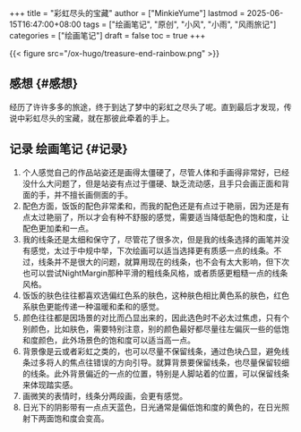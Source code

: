+++
title = "彩虹尽头的宝藏"
author = ["MinkieYume"]
lastmod = 2025-06-15T16:47:00+08:00
tags = ["绘画笔记", "原创", "小风", "小雨", "风雨旅记"]
categories = ["绘画笔记"]
draft = false
toc = true
+++

{{< figure src="/ox-hugo/treasure-end-rainbow.png" >}}


## 感想 {#感想}

经历了许许多多的旅途，终于到达了梦中的彩虹之尽头了呢。直到最后才发现，传说中彩虹尽头的宝藏，就在那彼此牵着的手上。


## 记录 <span class="tag"><span class="____">绘画笔记</span></span> {#记录}

1.  个人感觉自己的作品站姿还是画得太僵硬了，尽管人体和手画得非常好，已经没什么大问题了，但是站姿有点过于僵硬、缺乏流动感，且手只会画正面和背面的手，并不擅长画侧面的手。
2.  配色方面，饭饭的配色非常柔和，而我的配色还是有点过于艳丽，因为还是有点太过艳丽了，所以才会有种不舒服的感觉，需要适当降低配色的饱和度，让配色更加柔和一点。
3.  我的线条还是太细和保守了，尽管花了很多次，但是我的线条选择的画笔并没有感觉，太过于中规中举，下次绘画可以适当选择更有质感一点的线条。不过，线条并不是很大的问题，就算用现在的线条，也不会有太大影响，但下次也可以尝试NightMargin那种平滑的粗线条风格，或者质感更粗糙一点的线条风格。
4.  饭饭的肤色往往都喜欢选偏红色系的肤色，这种肤色相比黄色系的肤色，红色系肤色更能传递一种温暖和柔和的感觉。
5.  颜色往往都是因场景的对比而凸显出来的，因此选色时不必太过焦虑，只有个别颜色，比如肤色，需要特别注意，别的颜色最好都尽量往左偏灰一些的低饱和度颜色，此外场景色的饱和度可以适当高一点。
6.  背景像是云或者彩虹之类的，也可以尽量不保留线条，通过色块凸显，避免线条过多将人的焦点往错误的方向引导。就算背景要保留线条，也尽量保留较细的线条。此外背景偏近的一点的位置，特别是人脚站着的位置，可以保留线条来体现踏实感。
7.  画微笑的表情时，线条分两段画，会更有感觉。
8.  日光下的阴影带有一点点天蓝色，日光通常是偏低饱和度的黄色的，在日光照射下两面饱和度会变高。
